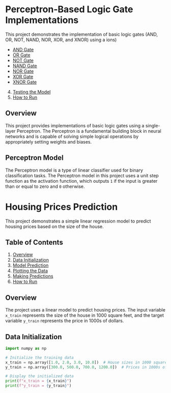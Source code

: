 # Perceptron-Based Logic Gate Implementations

This project demonstrates the implementation of basic logic gates (AND, OR, NOT, NAND, NOR, XOR, and XNOR) using a ions)
   - [AND Gate](#and-gate)
   - [OR Gate](#or-gate)
   - [NOT Gate](#not-gate)
   - [NAND Gate](#nand-gate)
   - [NOR Gate](#nor-gate)
   - [XOR Gate](#xor-gate)
   - [XNOR Gate](#xnor-gate)
4. [Testing the Model](#testing-the-model)
5. [How to Run](#how-to-run)

## Overview

This project provides implementations of basic logic gates using a single-layer Perceptron. The Perceptron is a fundamental building block in neural networks and is capable of solving simple logical operations by appropriately setting weights and biases.

## Perceptron Model

The Perceptron model is a type of linear classifier used for binary classification tasks. The Perceptron model in this project uses a unit step function as the activation function, which outputs `1` if the input is greater than or equal to zero and `0` otherwise.

# Housing Prices Prediction

This project demonstrates a simple linear regression model to predict housing prices based on the size of the house.

## Table of Contents

1. [Overview](#overview)
2. [Data Initialization](#data-initialization)
3. [Model Prediction](#model-prediction)
4. [Plotting the Data](#plotting-the-data)
5. [Making Predictions](#making-predictions)
6. [How to Run](#how-to-run)

## Overview

The project uses a linear model to predict housing prices. The input variable `x_train` represents the size of the house in 1000 square feet, and the target variable `y_train` represents the price in 1000s of dollars.

## Data Initialization
```python
import numpy as np

# Initialize the training data
x_train = np.array([1.0, 2.0, 3.0, 10.0])  # House sizes in 1000 square feet
y_train = np.array([300.0, 500.0, 700.0, 1200.0])  # Prices in 1000s of dollars

# Display the initialized data
print(f"x_train = {x_train}")
print(f"y_train = {y_train}")

